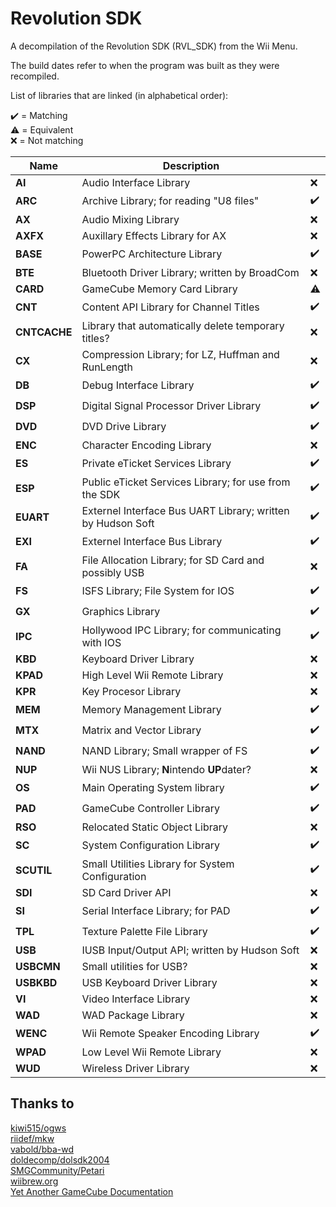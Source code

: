 Revolution SDK
==============
A decompilation of the Revolution SDK (RVL_SDK) from the Wii Menu.  

The build dates refer to when the program was built as they were recompiled.

List of libraries that are linked (in alphabetical order):

✔️ = Matching  
⚠️ = Equivalent  
❌ = Not matching  

|     Name     |                          Description                        |    |
|--------------|-------------------------------------------------------------|----|
| **AI**       | Audio Interface Library                                     | ❌ |
| **ARC**      | Archive Library; for reading "U8 files"                     | ✔️ |
| **AX**       | Audio Mixing Library                                        | ❌ |
| **AXFX**     | Auxillary Effects Library for AX                            | ❌ |
| **BASE**     | PowerPC Architecture Library                                | ✔️ |
| **BTE**      | Bluetooth Driver Library; written by BroadCom               | ❌ |
| **CARD**     | GameCube Memory Card Library                                | ⚠️ |
| **CNT**      | Content API Library for Channel Titles                      | ✔️ |
| **CNTCACHE** | Library that automatically delete temporary titles?         | ❌ |
| **CX**       | Compression Library; for LZ, Huffman and RunLength          | ❌ |
| **DB**       | Debug Interface Library                                     | ✔️ |
| **DSP**      | Digital Signal Processor Driver Library                     | ✔️ |
| **DVD**      | DVD Drive Library                                           | ✔️ |
| **ENC**      | Character Encoding Library                                  | ❌ |
| **ES**       | Private eTicket Services Library                            | ✔️ |
| **ESP**      | Public eTicket Services Library; for use from the SDK       | ✔️ |
| **EUART**    | Externel Interface Bus UART Library; written by Hudson Soft | ✔️ |
| **EXI**      | Externel Interface Bus Library                              | ✔️ |
| **FA**       | File Allocation Library; for SD Card and possibly USB       | ❌ |
| **FS**       | ISFS Library; File System for IOS                           | ✔️ |
| **GX**       | Graphics Library                                            | ✔️ |
| **IPC**      | Hollywood IPC Library; for communicating with IOS           | ✔️ |
| **KBD**      | Keyboard Driver Library                                     | ❌ |
| **KPAD**     | High Level Wii Remote Library                               | ❌ |
| **KPR**      | Key Procesor Library                                        | ❌ |
| **MEM**      | Memory Management Library                                   | ✔️ |
| **MTX**      | Matrix and Vector Library                                   | ✔️ |
| **NAND**     | NAND Library; Small wrapper of FS                           | ✔️ |
| **NUP**      | Wii NUS Library; **N**intendo **UP**dater?                  | ❌ |
| **OS**       | Main Operating System library                               | ✔️ |
| **PAD**      | GameCube Controller Library                                 | ✔️ |
| **RSO**      | Relocated Static Object Library                             | ❌ |
| **SC**       | System Configuration Library                                | ✔️ |
| **SCUTIL**   | Small Utilities Library for System Configuration            | ✔️ |
| **SDI**      | SD Card Driver API                                          | ❌ |
| **SI**       | Serial Interface Library; for PAD                           | ✔️ |
| **TPL**      | Texture Palette File Library                                | ✔️ |
| **USB**      | IUSB Input/Output API; written by Hudson Soft               | ❌ |
| **USBCMN**   | Small utilities for USB?                                    | ❌ |
| **USBKBD**   | USB Keyboard Driver Library                                 | ❌ |
| **VI**       | Video Interface Library                                     | ❌ |
| **WAD**      | WAD Package Library                                         | ❌ |
| **WENC**     | Wii Remote Speaker Encoding Library                         | ✔️ |
| **WPAD**     | Low Level Wii Remote Library                                | ❌ |
| **WUD**      | Wireless Driver Library                                     | ❌ |

Thanks to
---------
[kiwi515/ogws](https://github.com/kiwi515/ogws)  
[riidef/mkw](https://github.com/riidefi/mkw)  
[vabold/bba-wd](https://github.com/vabold/bba-wd)  
[doldecomp/dolsdk2004](https://github.com/doldecomp/dolsdk2004)  
[SMGCommunity/Petari](https://github.com/SMGCommunity/Petari)  
[wiibrew.org](https://wiibrew.org)  
[Yet Another GameCube Documentation](https://www.gc-forever.com/yagcd)  
